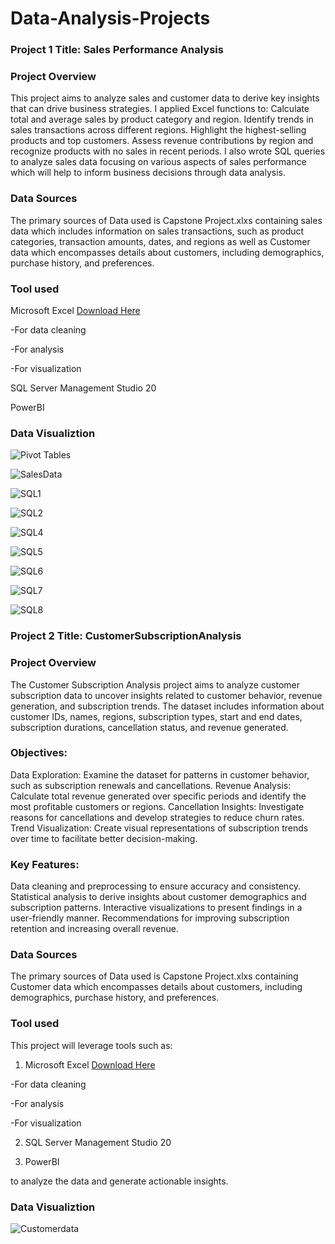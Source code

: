 # Data-Analysis-Projects

### Project 1 Title: Sales Performance Analysis 
### Project Overview
This project aims to analyze sales and customer data to derive key insights that can drive business strategies. 
I applied Excel functions to: 
Calculate total and average sales by product category and region.
Identify trends in sales transactions across different regions.
Highlight the highest-selling products and top customers.
Assess revenue contributions by region and recognize products with no sales in recent periods.
I also wrote SQL queries to analyze sales data focusing on various aspects of sales performance which will help to inform business decisions through data analysis.

### Data Sources
The primary sources of Data used is Capstone Project.xlxs containing sales data which includes information on sales transactions, such as product categories, transaction amounts, dates, and regions as well as Customer data which encompasses details about customers, including demographics, purchase history, and preferences. 

### Tool used
Microsoft Excel [Download Here](https://www.microsoft.com)

-For data cleaning

-For analysis

-For visualization

SQL Server Management Studio 20

PowerBI

### Data Visualiztion



![Pivot Tables](https://github.com/user-attachments/assets/b25c8024-6213-48fa-b8d8-5ed46c00666c)

![SalesData](https://github.com/user-attachments/assets/e6f07b5d-5d67-4c9a-8df8-228ad31f5466)

![SQL1](https://github.com/user-attachments/assets/b5b6aa8c-1e08-4722-8148-b11acd04f07d)

![SQL2](https://github.com/user-attachments/assets/8eb9aec2-bec3-4bb1-a5b0-c2cc31fe54bd)


![SQL4](https://github.com/user-attachments/assets/c6d2a476-5d0b-409c-8d25-aa2bee1c7fdf)


![SQL5](https://github.com/user-attachments/assets/03c752b1-fea4-4627-bfaf-3616d1b0ca5a)


![SQL6](https://github.com/user-attachments/assets/4115ebd5-16ab-4285-872e-da5bb7cd3eff)


![SQL7](https://github.com/user-attachments/assets/d7c7d806-200b-4981-a7f7-73e09dd657a1)


![SQL8](https://github.com/user-attachments/assets/91946831-d321-4f3d-af93-bc588e3e15c3)





### Project 2 Title: CustomerSubscriptionAnalysis
### Project Overview
The Customer Subscription Analysis project aims to analyze customer subscription data to uncover insights related to customer behavior, revenue generation, and subscription trends. The dataset includes information about customer IDs, names, regions, subscription types, start and end dates, subscription durations, cancellation status, and revenue generated.

### Objectives:
Data Exploration: Examine the dataset for patterns in customer behavior, such as subscription renewals and cancellations.
Revenue Analysis: Calculate total revenue generated over specific periods and identify the most profitable customers or regions.
Cancellation Insights: Investigate reasons for cancellations and develop strategies to reduce churn rates.
Trend Visualization: Create visual representations of subscription trends over time to facilitate better decision-making.

### Key Features:
Data cleaning and preprocessing to ensure accuracy and consistency.
Statistical analysis to derive insights about customer demographics and subscription patterns.
Interactive visualizations to present findings in a user-friendly manner.
Recommendations for improving subscription retention and increasing overall revenue.

### Data Sources
The primary sources of Data used is Capstone Project.xlxs containing Customer data which encompasses details about customers, including demographics, purchase history, and preferences. 

### Tool used
This project will leverage tools such as:

1. Microsoft Excel [Download Here](https://www.microsoft.com)

-For data cleaning

-For analysis

-For visualization

2. SQL Server Management Studio 20

3. PowerBI
   
to analyze the data and generate actionable insights.

### Data Visualiztion

![Customerdata](https://github.com/user-attachments/assets/81765dba-fd6e-4882-be96-a231f653cf73)
